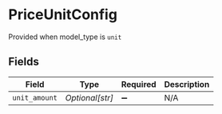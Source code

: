 # PriceUnitConfig

Provided when model_type is `unit`


## Fields

| Field              | Type               | Required           | Description        |
| ------------------ | ------------------ | ------------------ | ------------------ |
| `unit_amount`      | *Optional[str]*    | :heavy_minus_sign: | N/A                |